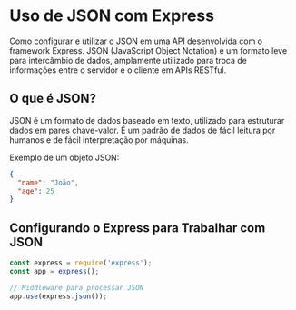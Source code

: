# Uso de JSON com Express

Como configurar e utilizar o JSON em uma API desenvolvida com o framework Express. JSON (JavaScript Object Notation) é um formato leve para intercâmbio de dados, amplamente utilizado para troca de informações entre o servidor e o cliente em APIs RESTful.

## O que é JSON?

JSON é um formato de dados baseado em texto, utilizado para estruturar dados em pares chave-valor. É um padrão de dados de fácil leitura por humanos e de fácil interpretação por máquinas. 

Exemplo de um objeto JSON:
```json
{
  "name": "João",
  "age": 25
}
```

## Configurando o Express para Trabalhar com JSON

```javascript
const express = require('express');
const app = express();

// Middleware para processar JSON
app.use(express.json());
```